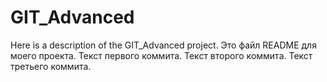 # GIT_Advanced
Here is a description of the GIT_Advanced project.
Это файл README для моего проекта.
Текст первого коммита.
Текст второго коммита.
Текст третьего коммита.
